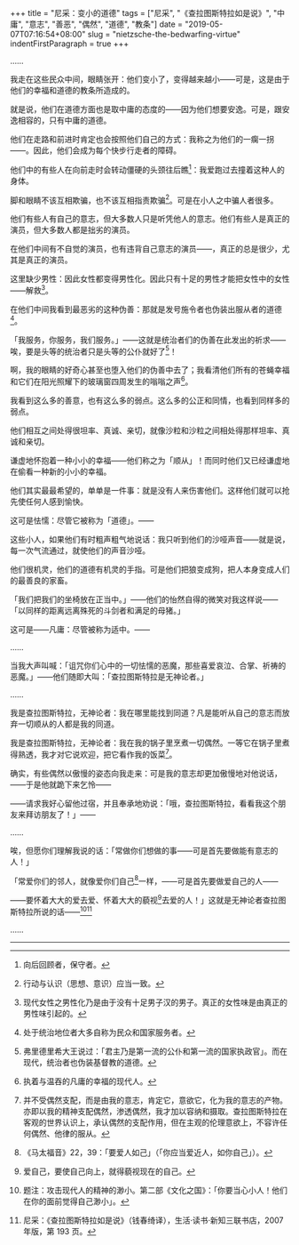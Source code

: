 +++
title = "尼采：变小的道德"
tags = ["尼采", "《查拉图斯特拉如是说》", "中庸", "意志", "善恶", "偶然", "道德", "教条"]
date = "2019-05-07T07:16:54+08:00"
slug = "nietzsche-the-bedwarfing-virtue"
indentFirstParagraph = true
+++

……

我走在这些民众中间，眼睛张开：他们变小了，变得越来越小——可是，这是由于他们的幸福和道德的教条所造成的。

就是说，他们在道德方面也是取中庸的态度的——因为他们想要安逸。可是，跟安逸相容的，只有中庸的道德。

他们在走路和前进时肯定也会按照他们自己的方式：我称之为他们的一瘸一拐——。因此，他们会成为每个快步行走者的障碍。

他们中的有些人在向前走时会转动僵硬的头颈往后瞧[^1]：我爱跑过去撞着这种人的身体。

脚和眼睛不该互相欺骗，也不该互相指责欺骗[^2]。可是在小人之中骗人者很多。

他们有些人有自己的意志，但大多数人只是听凭他人的意志。他们有些人是真正的演员，但大多数人都是拙劣的演员。

在他们中间有不自觉的演员，也有违背自己意志的演员——，真正的总是很少，尤其是真正的演员。

这里缺少男性：因此女性都变得男性化。因此只有十足的男性才能把女性中的女性——解救[^3]。

在他们中间我看到最恶劣的这种伪善：那就是发号施令者也伪装出服从者的道德[^4]。

「我服务，你服务，我们服务。」——这就是统治者们的伪善在此发出的祈求——唉，要是头等的统治者只是头等的公仆就好了[^5]！

啊，我的眼睛的好奇心甚至也堕入他们的伪善中去了；我看清他们所有的苍蝇幸福和它们在阳光照耀下的玻璃窗四周发生的嗡嗡之声[^6]。

我看到这么多的善意，也有这么多的弱点。这么多的公正和同情，也看到同样多的弱点。

他们相互之间处得很坦率、真诚、亲切，就像沙粒和沙粒之间相处得那样坦率、真诚和亲切。

谦虚地怀抱着一种小小的幸福——他们称之为「顺从」！而同时他们又已经谦虚地在偷看一种新的小小的幸福。

他们其实最最希望的，单单是一件事：就是没有人来伤害他们。这样他们就可以抢先使任何人感到愉快。

这可是怯懦：尽管它被称为「道德」。——

这些小人，如果他们有时粗声粗气地说话：我只听到他们的沙哑声音——就是说，每一次气流通过，就使他们的声音沙哑。

他们很机灵，他们的道德有机灵的手指。可是他们把狼变成狗，把人本身变成人们的最善良的家畜。

「我们把我们的坐椅放在正当中。」——他们的怡然自得的微笑对我这样说——「以同样的距离远离殊死的斗剑者和满足的母猪。」

这可是——凡庸：尽管被称为适中。——

……

当我大声叫喊：「诅咒你们心中的一切怯懦的恶魔，那些喜爱哀泣、合掌、祈祷的恶魔。」——他们随即大叫：「查拉图斯特拉是无神论者。」

……

我是查拉图斯特拉，无神论者：我在哪里能找到同道？凡是能听从自己的意志而放弃一切顺从的人都是我的同道。

我是查拉图斯特拉，无神论者：我在我的锅子里烹煮一切偶然。一等它在锅子里煮得熟透，我才对它说欢迎，把它看作我的饭菜[^7]。

确实，有些偶然以傲慢的姿态向我走来：可是我的意志却更加傲慢地对他说话，——于是他就跪下来乞怜——

——请求我好心留他过宿，并且奉承地劝说：「哦，查拉图斯特拉，看看我这个朋友来拜访朋友了！」——

……

唉，但愿你们理解我说的话：「常做你们想做的事——可是首先要做能有意志的人！」

「常爱你们的邻人，就像爱你们自己[^8]一样，——可是首先要做爱自己的人——

——要怀着大大的爱去爱、怀着大大的藐视[^9]去爱的人！」这就是无神论者查拉图斯特拉所说的话——[^10][^11]

……

---

[^1]: 向后回顾者，保守者。
[^2]: 行动与认识（思想、意识）应当一致。
[^3]: 现代女性之男性化乃是由于没有十足男子汉的男子。真正的女性味是由真正的男性味引起的。
[^4]: 处于统治地位者大多自称为民众和国家服务者。
[^5]: 弗里德里希大王说过：「君主乃是第一流的公仆和第一流的国家执政官」。而在现代，统治者也伪装基督教的道德。
[^6]: 执着与温吞的凡庸的幸福的现代人。
[^7]: 并不受偶然支配，而是由我的意志，肯定它，意欲它，化为我的意志的产物。亦即以我的精神支配偶然，渗透偶然，我才加以容纳和摄取。查拉图斯特拉在客观的世界认识上，承认偶然的支配作用，但在主观的伦理意欲上，不容许任何偶然、他律的服从。
[^8]: 《马太福音》22，39：「要爱人如己」（「你应当爱近人，如你自己」）。
[^9]: 爱自己，要使自己向上，就得藐视现在的自己。
[^10]: 题注：攻击现代人的精神的渺小。第二部《文化之国》：「你要当心小人！他们在你的面前觉得自己渺小」。
[^11]: 尼采：《查拉图斯特拉如是说》（钱春绮译），生活·读书·新知三联书店，2007 年版，第 193 页。

